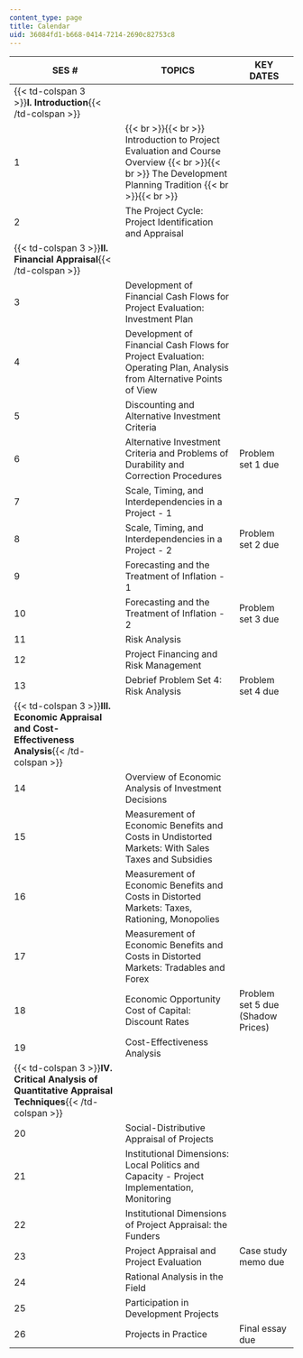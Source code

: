 ```yaml
---
content_type: page
title: Calendar
uid: 36084fd1-b668-0414-7214-2690c82753c8
---
```


| SES # | TOPICS | KEY DATES |
| --- | --- | --- |
| {{< td-colspan 3 >}}**I. Introduction**{{< /td-colspan >}} |||
| 1 |  {{< br >}}{{< br >}} Introduction to Project Evaluation and Course Overview {{< br >}}{{< br >}} The Development Planning Tradition {{< br >}}{{< br >}}  | &nbsp; |
| 2 | The Project Cycle: Project Identification and Appraisal | &nbsp; |
| {{< td-colspan 3 >}}**II. Financial Appraisal**{{< /td-colspan >}} |||
| 3 | Development of Financial Cash Flows for Project Evaluation: Investment Plan | &nbsp; |
| 4 | Development of Financial Cash Flows for Project Evaluation: Operating Plan, Analysis from Alternative Points of View | &nbsp; |
| 5 | Discounting and Alternative Investment Criteria | &nbsp; |
| 6 | Alternative Investment Criteria and Problems of Durability and Correction Procedures | Problem set 1 due |
| 7 | Scale, Timing, and Interdependencies in a Project - 1 | &nbsp; |
| 8 | Scale, Timing, and Interdependencies in a Project - 2 | Problem set 2 due |
| 9 | Forecasting and the Treatment of Inflation - 1 | &nbsp; |
| 10 | Forecasting and the Treatment of Inflation - 2 | Problem set 3 due |
| 11 | Risk Analysis | &nbsp; |
| 12 | Project Financing and Risk Management | &nbsp; |
| 13 | Debrief Problem Set 4: Risk Analysis | Problem set 4 due |
| {{< td-colspan 3 >}}**III. Economic Appraisal and Cost-Effectiveness Analysis**{{< /td-colspan >}} |||
| 14 | Overview of Economic Analysis of Investment Decisions | &nbsp; |
| 15 | Measurement of Economic Benefits and Costs in Undistorted Markets: With Sales Taxes and Subsidies | &nbsp; |
| 16 | Measurement of Economic Benefits and Costs in Distorted Markets: Taxes, Rationing, Monopolies | &nbsp; |
| 17 | Measurement of Economic Benefits and Costs in Distorted Markets: Tradables and Forex | &nbsp; |
| 18 | Economic Opportunity Cost of Capital: Discount Rates | Problem set 5 due (Shadow Prices) |
| 19 | Cost-Effectiveness Analysis | &nbsp; |
| {{< td-colspan 3 >}}**IV. Critical Analysis of Quantitative Appraisal Techniques**{{< /td-colspan >}} |||
| 20 | Social-Distributive Appraisal of Projects | &nbsp; |
| 21 | Institutional Dimensions: Local Politics and Capacity - Project Implementation, Monitoring | &nbsp; |
| 22 | Institutional Dimensions of Project Appraisal: the Funders | &nbsp; |
| 23 | Project Appraisal and Project Evaluation | Case study memo due |
| 24 | Rational Analysis in the Field | &nbsp; |
| 25 | Participation in Development Projects | &nbsp; |
| 26 | Projects in Practice | Final essay due